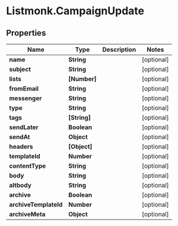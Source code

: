 # Listmonk.CampaignUpdate

## Properties

Name | Type | Description | Notes
------------ | ------------- | ------------- | -------------
**name** | **String** |  | [optional] 
**subject** | **String** |  | [optional] 
**lists** | **[Number]** |  | [optional] 
**fromEmail** | **String** |  | [optional] 
**messenger** | **String** |  | [optional] 
**type** | **String** |  | [optional] 
**tags** | **[String]** |  | [optional] 
**sendLater** | **Boolean** |  | [optional] 
**sendAt** | **Object** |  | [optional] 
**headers** | **[Object]** |  | [optional] 
**templateId** | **Number** |  | [optional] 
**contentType** | **String** |  | [optional] 
**body** | **String** |  | [optional] 
**altbody** | **String** |  | [optional] 
**archive** | **Boolean** |  | [optional] 
**archiveTemplateId** | **Number** |  | [optional] 
**archiveMeta** | **Object** |  | [optional] 


